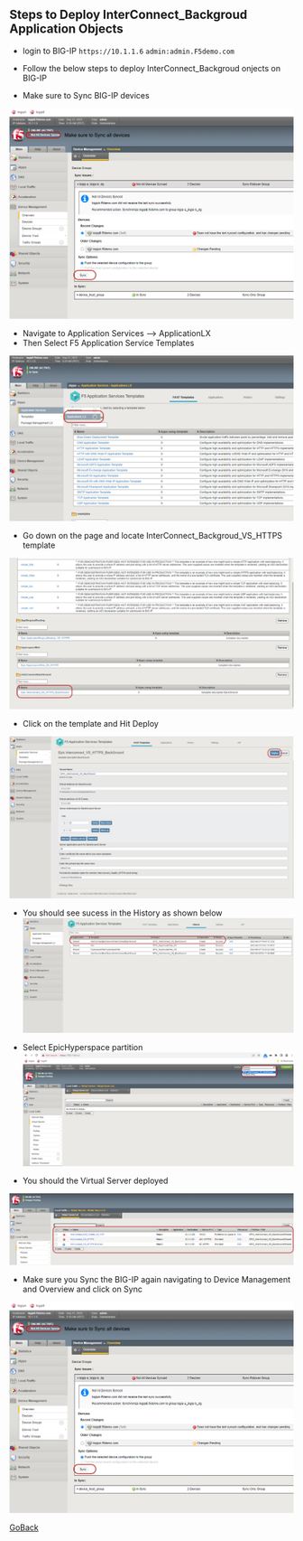 
## Steps to Deploy InterConnect_Backgroud Application Objects

- login to BIG-IP ```https://10.1.1.6``` ```admin:admin.F5demo.com```
 
- Follow the below steps to deploy InterConnect_Backgroud onjects on BIG-IP

- Make sure to Sync BIG-IP devices

![Do Manual Sync](../docs/sync2.png)

- Navigate to Application Services --> ApplicationLX 
- Then Select F5 Application Service Templates

![Do Manual Sync](../docs/apps.png)

- Go down on the page and locate InterConnect_Backgroud_VS_HTTPS template

![Do Manual Sync](../docs/template2.png)

- Click on the template and Hit Deploy

![Do Manual Sync](../docs/Deploy2.png)

- You should see sucess in the History as shown below
![Do Manual Sync](../docs/sucess2.png)

- Select EpicHyperspace partition
![Do Manual Sync](../docs/partition2.png)

- You should the Virtual Server deployed

![Do Manual Sync](../docs/vs2.png)

- Make sure you Sync the BIG-IP again navigating to Device Management
and Overview and click on Sync

![Do Manual Sync](../docs/sync2.png)

[GoBack](../README.md)
